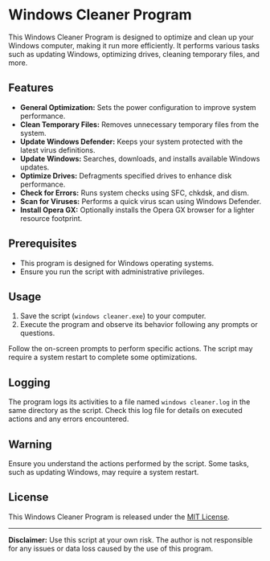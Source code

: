 # Windows Cleaner Program

This Windows Cleaner Program is designed to optimize and clean up your Windows computer, making it run more efficiently. It performs various tasks such as updating Windows, optimizing drives, cleaning temporary files, and more.

## Features

- **General Optimization:** Sets the power configuration to improve system performance.
- **Clean Temporary Files:** Removes unnecessary temporary files from the system.
- **Update Windows Defender:** Keeps your system protected with the latest virus definitions.
- **Update Windows:** Searches, downloads, and installs available Windows updates.
- **Optimize Drives:** Defragments specified drives to enhance disk performance.
- **Check for Errors:** Runs system checks using SFC, chkdsk, and dism.
- **Scan for Viruses:** Performs a quick virus scan using Windows Defender.
- **Install Opera GX:** Optionally installs the Opera GX browser for a lighter resource footprint.

## Prerequisites

- This program is designed for Windows operating systems.
- Ensure you run the script with administrative privileges.

## Usage

1. Save the script (`windows cleaner.exe`) to your computer.
2. Execute the program and observe its behavior following any prompts or questions.

Follow the on-screen prompts to perform specific actions. The script may require a system restart to complete some optimizations.

## Logging

The program logs its activities to a file named `windows cleaner.log` in the same directory as the script. Check this log file for details on executed actions and any errors encountered.

## Warning

Ensure you understand the actions performed by the script. Some tasks, such as updating Windows, may require a system restart.

## License

This Windows Cleaner Program is released under the [MIT License](LICENSE).

---

**Disclaimer:** Use this script at your own risk. The author is not responsible for any issues or data loss caused by the use of this program.
